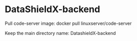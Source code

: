 # DataShieldX-backend
Pull code-server image: docker pull linuxserver/code-server

Keep the main directory name: DatashieldX-backend
